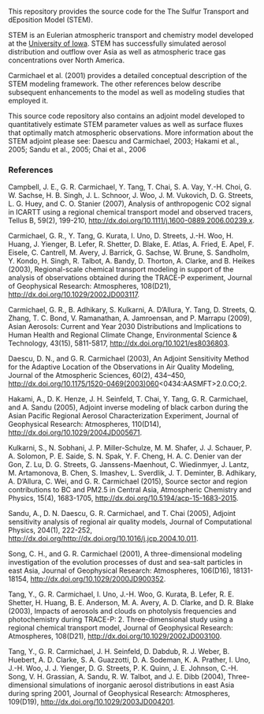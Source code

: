 This repository provides the source code for the The Sulfur Transport
and dEposition Model (STEM).

STEM is an Eulerian atmospheric transport and chemistry model
developed at
the
[University of Iowa](https://cgrer.uiowa.edu/projects/chemical-transport-model).
STEM has successfully simulated aerosol distribution and outflow over
Asia as well as atmospheric trace gas concentrations over North
America.

Carmichael et al. (2001) provides a detailed conceptual description of
the STEM modeling framework.  The other references below describe
subsequent enhancements to the model as well as modeling studies that
employed it.

This source code repository also contains an adjoint model developed
to quantitatively estimate STEM parameter values as well as surface
fluxes that optimally match atmospheric observations.  More
information about the STEM adjoint please see: Daescu and Carmichael,
2003; Hakami et al., 2005; Sandu et al., 2005; Chai et al., 2006

### References ###

Campbell, J. E., G. R. Carmichael, Y. Tang, T. Chai, S. A. Vay, Y.-H. Choi, G. W. Sachse, H. B. Singh, J. L. Schnoor, J. Woo, J. M. Vukovich, D. G. Streets, L. G. Huey, and C. O. Stanier (2007), Analysis of anthropogenic CO2 signal in ICARTT using a regional chemical transport model and observed tracers, Tellus B, 59(2), 199-210, http://dx.doi.org/10.1111/j.1600-0889.2006.00239.x.

Carmichael, G. R., Y. Tang, G. Kurata, I. Uno, D. Streets, J.-H. Woo, H. Huang, J. Yienger, B. Lefer, R. Shetter, D. Blake, E. Atlas, A. Fried, E. Apel, F. Eisele, C. Cantrell, M. Avery, J. Barrick, G. Sachse, W. Brune, S. Sandholm, Y. Kondo, H. Singh, R. Talbot, A. Bandy, D. Thorton, A. Clarke, and B. Heikes (2003), Regional-scale chemical transport modeling in support of the analysis of observations obtained during the TRACE-P experiment, Journal of Geophysical Research: Atmospheres, 108(D21), http://dx.doi.org/10.1029/2002JD003117.

Carmichael, G. R., B. Adhikary, S. Kulkarni, A. D’Allura, Y. Tang, D. Streets, Q. Zhang, T. C. Bond, V. Ramanathan, A. Jamroensan, and P. Marrapu (2009), Asian Aerosols: Current and Year 2030 Distributions and Implications to Human Health and Regional Climate Change, Environmental Science & Technology, 43(15), 5811-5817, http://dx.doi.org/10.1021/es8036803.

Daescu, D. N., and G. R. Carmichael (2003), An Adjoint Sensitivity Method for the Adaptive Location of the Observations in Air Quality Modeling, Journal of the Atmospheric Sciences, 60(2), 434–450, http://dx.doi.org/10.1175/1520-0469(2003)060<0434:AASMFT>2.0.CO;2.

Hakami, A., D. K. Henze, J. H. Seinfeld, T. Chai, Y. Tang, G. R. Carmichael, and A. Sandu (2005), Adjoint inverse modeling of black carbon during the Asian Pacific Regional Aerosol Characterization Experiment, Journal of Geophysical Research: Atmospheres, 110(D14), http://dx.doi.org/10.1029/2004JD005671.

Kulkarni, S., N. Sobhani, J. P. Miller-Schulze, M. M. Shafer, J. J. Schauer, P. A. Solomon, P. E. Saide, S. N. Spak, Y. F. Cheng, H. A. C. Denier van der Gon, Z. Lu, D. G. Streets, G. Janssens-Maenhout, C. Wiedinmyer, J. Lantz, M. Artamonova, B. Chen, S. Imashev, L. Sverdlik, J. T. Deminter, B. Adhikary, A. D’Allura, C. Wei, and G. R. Carmichael (2015), Source sector and region contributions to BC and PM2.5 in Central Asia, Atmospheric Chemistry and Physics, 15(4), 1683-1705, http://dx.doi.org/10.5194/acp-15-1683-2015.

Sandu, A., D. N. Daescu, G. R. Carmichael, and T. Chai (2005), Adjoint sensitivity analysis of regional air quality models, Journal of Computational Physics, 204(1), 222-252, http://dx.doi.org/http://dx.doi.org/10.1016/j.jcp.2004.10.011.

Song, C. H., and G. R. Carmichael (2001), A three-dimensional modeling investigation of the evolution processes of dust and sea-salt particles in east Asia, Journal of Geophysical Research: Atmospheres, 106(D16), 18131-18154, http://dx.doi.org/10.1029/2000JD900352.

Tang, Y., G. R. Carmichael, I. Uno, J.-H. Woo, G. Kurata, B. Lefer, R. E. Shetter, H. Huang, B. E. Anderson, M. A. Avery, A. D. Clarke, and D. R. Blake (2003), Impacts of aerosols and clouds on photolysis frequencies and photochemistry during TRACE-P: 2. Three-dimensional study using a regional chemical transport model, Journal of Geophysical Research: Atmospheres, 108(D21), http://dx.doi.org/10.1029/2002JD003100.

Tang, Y., G. R. Carmichael, J. H. Seinfeld, D. Dabdub, R. J. Weber, B. Huebert, A. D. Clarke, S. A. Guazzotti, D. A. Sodeman, K. A. Prather, I. Uno, J.-H. Woo, J. J. Yienger, D. G. Streets, P. K. Quinn, J. E. Johnson, C.-H. Song, V. H. Grassian, A. Sandu, R. W. Talbot, and J. E. Dibb (2004), Three-dimensional simulations of inorganic aerosol distributions in east Asia during spring 2001, Journal of Geophysical Research: Atmospheres, 109(D19), http://dx.doi.org/10.1029/2003JD004201.

